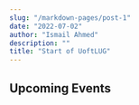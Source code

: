 ```yaml
---
slug: "/markdown-pages/post-1"
date: "2022-07-02"
author: "Ismail Ahmed"
description: ""
title: "Start of UoftLUG"
---
```


## Upcoming Events 
